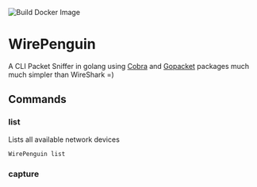 ![Build Docker Image](![Build](https://github.com/pwdz/WirePenguin/workflows/Build/badge.svg))
# WirePenguin
A CLI Packet Sniffer in golang using [Cobra](https://github.com/spf13/cobra) and [Gopacket](https://github.com/google/gopacket) packages much much simpler than WireShark =)  
## Commands
### list
Lists all available network devices 
```
WirePenguin list
```
### capture

